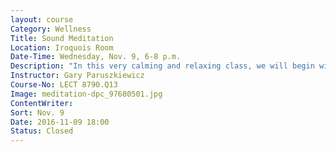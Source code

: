 ```yaml
---
layout: course
Category: Wellness
Title: Sound Meditation
Location: Iroquois Room
Date-Time: Wednesday, Nov. 9, 6-8 p.m.
Description: "In this very calming and relaxing class, we will begin with very simple stretching to prepare for meditation. We begin with simple, gentle movements from Qigong, the ancient Chinese health care and maintenance system. The Form we will practice is an Elemental Energy Form which concludes with the “Healing Sounds” practice, followed by very deep relaxation. Come join us as the healing tones of brass and crystal singing bowls, mellow gongs, and bells bathe you in healing meditational vibration. Together, we will reach deep states of relaxation and meditation. You’ll leave feeling “re-tuned”, restored and rebalanced."
Instructor: Gary Paruszkiewicz
Course-No: LECT 8790.Q13
Image: meditation-dpc_97680501.jpg
ContentWriter:
Sort: Nov. 9
Date: 2016-11-09 18:00
Status: Closed
---
```

